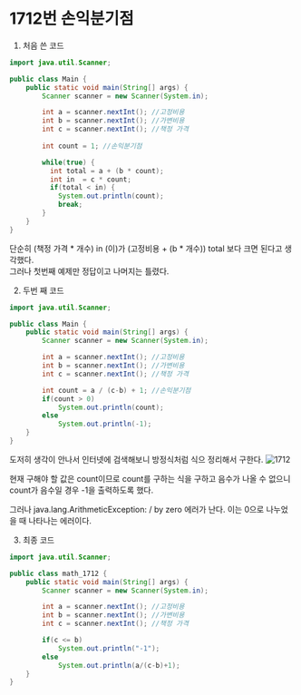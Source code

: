 # 1712번 손익분기점

1. 처음 쓴 코드

```java
import java.util.Scanner;

public class Main {
    public static void main(String[] args) {
        Scanner scanner = new Scanner(System.in);

        int a = scanner.nextInt(); //고정비용
        int b = scanner.nextInt(); //가변비용
        int c = scanner.nextInt(); //책정 가격
        
        int count = 1; //손익분기점

        while(true) {
          int total = a + (b * count);
          int in  = c * count;
          if(total < in) {
            System.out.println(count);
            break;
        }
    }
}
```

단순히 (책정 가격 * 개수) in (이)가 (고정비용 + (b * 개수)) total 보다 크면 된다고 생각했다.  
그러나 첫번째 예제만 정답이고 나머지는 틀렸다. 

2. 두번 째 코드

```java
import java.util.Scanner;

public class Main {
    public static void main(String[] args) {
        Scanner scanner = new Scanner(System.in);

        int a = scanner.nextInt(); //고정비용
        int b = scanner.nextInt(); //가변비용
        int c = scanner.nextInt(); //책정 가격

        int count = a / (c-b) + 1; //손익분기점
        if(count > 0)
            System.out.println(count);
        else
            System.out.println(-1);
    }
}
```
도저히 생각이 안나서 인터넷에 검색해보니 방정식처럼 식으 정리해서 구한다.
![1712](https://user-images.githubusercontent.com/100505030/184812072-f89460ab-2449-4c63-8f71-ba2d03efd550.jpeg)

현재 구해야 할 값은 count이므로 count를 구하는 식을 구하고 음수가 나올 수 없으니 count가 음수일 경우 -1을 출력하도록 했다.

그러나 java.lang.ArithmeticException: / by zero 에러가 난다. 이는 0으로 나누었을 때 나타나는 에러이다.

3. 최종 코드

```java
import java.util.Scanner;

public class math_1712 {
    public static void main(String[] args) {
        Scanner scanner = new Scanner(System.in);

        int a = scanner.nextInt(); //고정비용
        int b = scanner.nextInt(); //가변비용
        int c = scanner.nextInt(); //책정 가격

        if(c <= b)
            System.out.println("-1");
        else
            System.out.println(a/(c-b)+1);
    }
}
```

